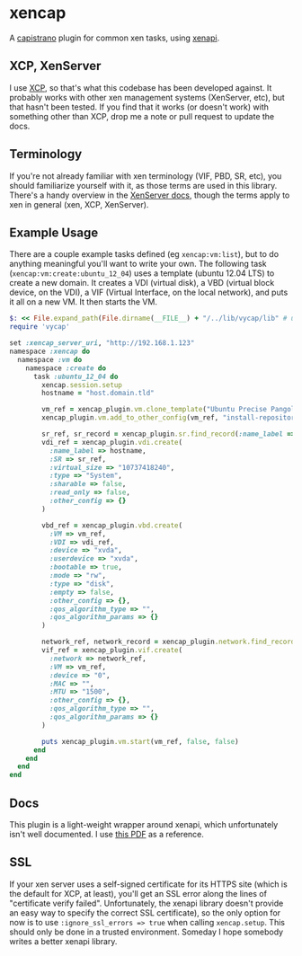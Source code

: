 # xencap

A [capistrano](https://github.com/capistrano/capistrano) plugin for common xen tasks, using [xenapi](https://github.com/meineerde/xenapi.rb).

## XCP, XenServer
I use [XCP](http://www.xen.org/products/cloudxen.html), so that's what this codebase has been developed against. It probably works with other xen management systems (XenServer, etc), but that hasn't been tested. If you find that it works (or doesn't work) with something other than XCP, drop me a note or pull request to update the docs.

## Terminology
If you're not already familiar with xen terminology (VIF, PBD, SR, etc), you should familiarize yourself with it, as those terms are used in this library. There's a handy overview in the [XenServer docs](http://docs.vmd.citrix.com/XenServer/6.0.0/1.0/en_gb/sdk.html#object_model_overview), though the terms apply to xen in general (xen, XCP, XenServer).

## Example Usage
There are a couple example tasks defined (eg `xencap:vm:list`), but to do anything meaningful you'll want to write your own. The following task (`xencap:vm:create:ubuntu_12_04`) uses a template (ubuntu 12.04 LTS) to create a new domain. It creates a VDI (virtual disk), a VBD (virtual block device, on the VDI), a VIF (Virtual Interface, on the local network), and puts it all on a new VM. It then starts the VM.
```ruby
$: << File.expand_path(File.dirname(__FILE__) + "/../lib/vycap/lib" # until there's a proper gem
require 'vycap'

set :xencap_server_uri, "http://192.168.1.123"
namespace :xencap do
  namespace :vm do
    namespace :create do
      task :ubuntu_12_04 do
        xencap.session.setup
        hostname = "host.domain.tld"

        vm_ref = xencap_plugin.vm.clone_template("Ubuntu Precise Pangolin 12.04 (64-bit)", hostname)
        xencap_plugin.vm.add_to_other_config(vm_ref, "install-repository", "http://us.archive.ubuntu.com/ubuntu/")

        sr_ref, sr_record = xencap_plugin.sr.find_record(:name_label => "Local storage")
        vdi_ref = xencap_plugin.vdi.create(
          :name_label => hostname,
          :SR => sr_ref,
          :virtual_size => "10737418240",
          :type => "System",
          :sharable => false,
          :read_only => false,
          :other_config => {}
        )

        vbd_ref = xencap_plugin.vbd.create(
          :VM => vm_ref,
          :VDI => vdi_ref,
          :device => "xvda",
          :userdevice => "xvda",
          :bootable => true,
          :mode => "rw",
          :type => "disk",
          :empty => false,
          :other_config => {},
          :qos_algorithm_type => "",
          :qos_algorithm_params => {}
        )

        network_ref, network_record = xencap_plugin.network.find_record(:bridge => "xenbr0")
        vif_ref = xencap_plugin.vif.create(
          :network => network_ref,
          :VM => vm_ref,
          :device => "0",
          :MAC => "",
          :MTU => "1500",
          :other_config => {},
          :qos_algorithm_type => "",
          :qos_algorithm_params => {}
        )

        puts xencap_plugin.vm.start(vm_ref, false, false)
      end
    end
  end
end
```

## Docs
This plugin is a light-weight wrapper around xenapi, which unfortunately isn't well documented. I use [this PDF](http://support.citrix.com/servlet/KbServlet/download/25589-102-666255/xenenterpriseapi.pdf) as a reference.

## SSL
If your xen server uses a self-signed certificate for its HTTPS site (which is the default for XCP, at least), you'll get an SSL error along the lines of "certificate verify failed". Unfortunately, the xenapi library doesn't provide an easy way to specify the correct SSL certificate), so the only option for now is to use `:ignore_ssl_errors => true` when calling `xencap.setup`. This should only be done in a trusted environment. Someday I hope somebody writes a better xenapi library.